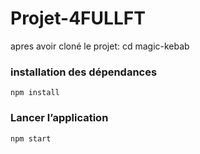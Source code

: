 # Projet-4FULLFT
apres avoir cloné le projet:
    cd magic-kebab
### installation des dépendances
    npm install
### Lancer l’application
    npm start

